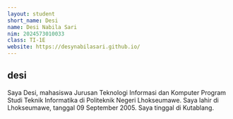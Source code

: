 ```yaml
---
layout: student
short_name: Desi
name: Desi Nabila Sari
nim: 2024573010033
class: TI-1E
website: https://desynabilasari.github.io/
---
```

## desi
Saya Desi, mahasiswa Jurusan Teknologi Informasi dan Komputer Program Studi Teknik Informatika di Politeknik Negeri Lhokseumawe. Saya lahir di Lhokseumawe, tanggal 09 September 2005. Saya tinggal di Kutablang.
